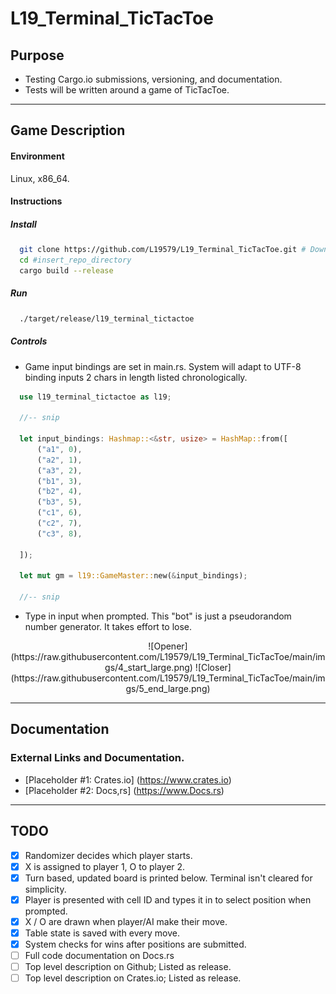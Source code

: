 # L19_Terminal_TicTacToe

## Purpose
- Testing Cargo.io submissions, versioning, and documentation.
- Tests will be written around a game of TicTacToe.
---

## Game Description
#### Environment 
  Linux, x86_64.
#### Instructions
##### Install
```bash
  git clone https://github.com/L19579/L19_Terminal_TicTacToe.git # Download repo
  cd #insert_repo_directory
  cargo build --release
```
##### Run
```bash
  ./target/release/l19_terminal_tictactoe
```

##### Controls 
- Game input bindings are set in main.rs. System will adapt to UTF-8 binding
  inputs 2 chars in length listed chronologically. 
```rust
  use l19_terminal_tictactoe as l19;
  
  //-- snip
  
  let input_bindings: Hashmap::<&str, usize> = HashMap::from([
      ("a1", 0),
      ("a2", 1),
      ("a3", 2),
      ("b1", 3),
      ("b2", 4),
      ("b3", 5),
      ("c1", 6),
      ("c2", 7),
      ("c3", 8),

  ]);

  let mut gm = l19::GameMaster::new(&input_bindings);
  
  //-- snip
```

- Type in input when prompted. This "bot" is just a pseudorandom number generator. It takes effort to lose.
<div align="center">![Opener](https://raw.githubusercontent.com/L19579/L19_Terminal_TicTacToe/main/imgs/4_start_large.png) ![Closer](https://raw.githubusercontent.com/L19579/L19_Terminal_TicTacToe/main/imgs/5_end_large.png)</div>

---

## Documentation
### External Links and Documentation.
- [Placeholder #1: Crates.io] (https://www.crates.io)
- [Placeholder #2: Docs,rs] (https://www.Docs.rs)

---

## TODO
- [x] Randomizer decides which player starts.
- [x] X is assigned to player 1, O to player 2.
- [x] Turn based, updated board is printed below. Terminal isn't cleared for simplicity.
- [x] Player is presented with cell ID and types it in to select position when prompted.
- [x] X / O are drawn when player/AI make their move.
- [x] Table state is saved with every move.
- [x] System checks for wins after positions are submitted.
- [ ] Full code documentation on Docs.rs
- [ ] Top level description on Github; Listed as release.
- [ ] Top level description on Crates.io; Listed as release.
